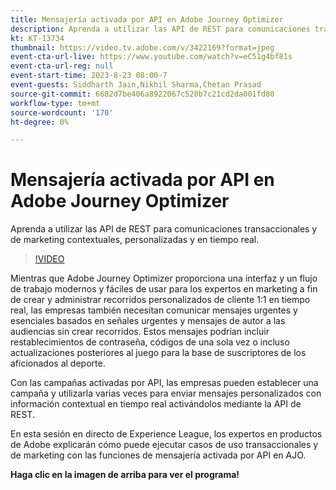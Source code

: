 ```yaml
---
title: Mensajería activada por API en Adobe Journey Optimizer
description: Aprenda a utilizar las API de REST para comunicaciones transaccionales y de marketing contextuales, personalizadas y en tiempo real.
kt: KT-13734
thumbnail: https://video.tv.adobe.com/v/3422169?format=jpeg
event-cta-url-live: https://www.youtube.com/watch?v=eC51g4bf81s
event-cta-url-reg: null
event-start-time: 2023-8-23 08:00-7
event-guests: Siddharth Jain,Nikhil Sharma,Chetan Prasad
source-git-commit: 6682d7be406a8922067c520b7c21cd2da001fd80
workflow-type: tm+mt
source-wordcount: '170'
ht-degree: 0%

---
```


# Mensajería activada por API en Adobe Journey Optimizer

Aprenda a utilizar las API de REST para comunicaciones transaccionales y de marketing contextuales, personalizadas y en tiempo real.

>[!VIDEO](https://video.tv.adobe.com/v/331788/?learn=on)

Mientras que Adobe Journey Optimizer proporciona una interfaz y un flujo de trabajo modernos y fáciles de usar para los expertos en marketing a fin de crear y administrar recorridos personalizados de cliente 1:1 en tiempo real, las empresas también necesitan comunicar mensajes urgentes y esenciales basados en señales urgentes y mensajes de autor a las audiencias sin crear recorridos. Estos mensajes podrían incluir restablecimientos de contraseña, códigos de una sola vez o incluso actualizaciones posteriores al juego para la base de suscriptores de los aficionados al deporte.

Con las campañas activadas por API, las empresas pueden establecer una campaña y utilizarla varias veces para enviar mensajes personalizados con información contextual en tiempo real activándolos mediante la API de REST.

En esta sesión en directo de Experience League, los expertos en productos de Adobe explicarán cómo puede ejecutar casos de uso transaccionales y de marketing con las funciones de mensajería activada por API en AJO.

**Haga clic en la imagen de arriba para ver el programa!**
